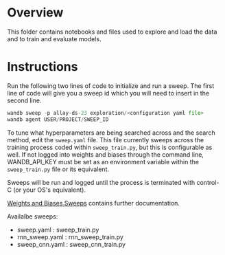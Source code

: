 # Overview

This folder contains notebooks and files used to explore and load the data
and to train and evaluate models.

# Instructions

Run the following two lines of code to initialize and run a sweep. The first
line of code will give you a sweep id which you will need to insert in the
second line.
```python
wandb sweep -p allay-ds-23 exploration/<configuration yaml file>
wandb agent USER/PROJECT/SWEEP_ID
```

To tune what hyperparameters are being searched across and the search method,
edit the `sweep.yaml` file. This file currently sweeps across the training
process coded within `sweep_train.py`, but this is configurable as well. If not
logged into weights and biases through the command line, WANDB_API_KEY
must be set as an environment variable within the `sweep_train.py` file
or its equivalent.

Sweeps will be run and logged until the process
is terminated with control-C (or your OS's equivalent).

[Weights and Biases Sweeps](https://docs.wandb.com/sweeps/) contains further
documentation.

Availalbe sweeps:
- sweep.yaml : sweep_train.py
- rnn_sweep.yaml : rnn_sweep_train.py
- sweep_cnn.yaml : sweep_cnn_train.py
